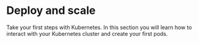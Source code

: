 # Deploy and scale

Take your first steps with Kubernetes.
In this section you will learn how to interact with your Kubernetes cluster and create your first pods.
